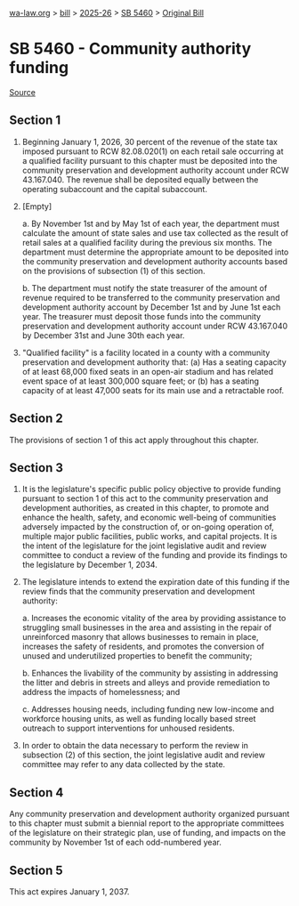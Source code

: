 [wa-law.org](/) > [bill](/bill/) > [2025-26](/bill/2025-26/) > [SB 5460](/bill/2025-26/sb/5460/) > [Original Bill](/bill/2025-26/sb/5460/1/)

# SB 5460 - Community authority funding

[Source](http://lawfilesext.leg.wa.gov/biennium/2025-26/Pdf/Bills/Senate%20Bills/5460.pdf)

## Section 1
1. Beginning January 1, 2026, 30 percent of the revenue of the state tax imposed pursuant to RCW 82.08.020(1) on each retail sale occurring at a qualified facility pursuant to this chapter must be deposited into the community preservation and development authority account under RCW 43.167.040. The revenue shall be deposited equally between the operating subaccount and the capital subaccount.

2. [Empty]

    a. By November 1st and by May 1st of each year, the department must calculate the amount of state sales and use tax collected as the result of retail sales at a qualified facility during the previous six months. The department must determine the appropriate amount to be deposited into the community preservation and development authority accounts based on the provisions of subsection (1) of this section.

    b. The department must notify the state treasurer of the amount of revenue required to be transferred to the community preservation and development authority account by December 1st and by June 1st each year. The treasurer must deposit those funds into the community preservation and development authority account under RCW 43.167.040 by December 31st and June 30th each year.

3. "Qualified facility" is a facility located in a county with a community preservation and development authority that: (a) Has a seating capacity of at least 68,000 fixed seats in an open-air stadium and has related event space of at least 300,000 square feet; or (b) has a seating capacity of at least 47,000 seats for its main use and a retractable roof.

## Section 2
The provisions of section 1 of this act apply throughout this chapter.

## Section 3
1. It is the legislature's specific public policy objective to provide funding pursuant to section 1 of this act to the community preservation and development authorities, as created in this chapter, to promote and enhance the health, safety, and economic well-being of communities adversely impacted by the construction of, or on-going operation of, multiple major public facilities, public works, and capital projects. It is the intent of the legislature for the joint legislative audit and review committee to conduct a review of the funding and provide its findings to the legislature by December 1, 2034.

2. The legislature intends to extend the expiration date of this funding if the review finds that the community preservation and development authority:

    a. Increases the economic vitality of the area by providing assistance to struggling small businesses in the area and assisting in the repair of unreinforced masonry that allows businesses to remain in place, increases the safety of residents, and promotes the conversion of unused and underutilized properties to benefit the community;

    b. Enhances the livability of the community by assisting in addressing the litter and debris in streets and alleys and provide remediation to address the impacts of homelessness; and

    c. Addresses housing needs, including funding new low-income and workforce housing units, as well as funding locally based street outreach to support interventions for unhoused residents.

3. In order to obtain the data necessary to perform the review in subsection (2) of this section, the joint legislative audit and review committee may refer to any data collected by the state.

## Section 4
Any community preservation and development authority organized pursuant to this chapter must submit a biennial report to the appropriate committees of the legislature on their strategic plan, use of funding, and impacts on the community by November 1st of each odd-numbered year.

## Section 5
This act expires January 1, 2037.
